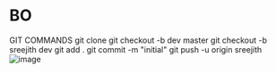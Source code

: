 # BO
GIT COMMANDS
git clone 
git checkout -b dev master
git checkout -b sreejith dev
git add .
git commit -m "initial"
git push -u origin sreejith
![image](https://github.com/Sree0076/BO/assets/131008845/d130d47a-2edf-4f9d-9d30-d126cfd1f5c2)
